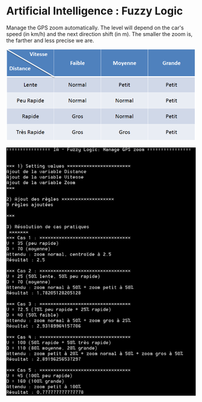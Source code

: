 # Artificial Intelligence : Fuzzy Logic

Manage the GPS zoom automatically.
The level will depend on the car's speed (in km/h) and the next direction shift (in m).
The smaller the zoom is, the farther and less precise we are.

![ScreenShot](screenshots/AI_FuzzyLogic_rules.PNG)

![ScreenShot](screenshots/AI_FuzzyLogic_cases.PNG)
